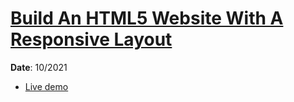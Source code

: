 <h1><a href="https://www.youtube.com/watch?v=Wm6CUkswsNw&list=PLillGF-RfqbZTASqIqdvm1R5mLrQq79CU&index=3" target="_blank">Build An HTML5 Website With A Responsive Layout</a></h1>
<p><strong>Date</strong>: 10/2021</p>
<ul>
  <li><a href="https://khalilagazal.github.io/playground/traversy-media/03-responsive/" target="_blank">Live demo</a></li>
</ul>
